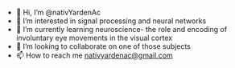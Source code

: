 - 👋 Hi, I’m @nativYardenAc
- 👀 I’m interested in signal processing and neural networks
- 🌱 I’m currently learning neuroscience- the role and encoding of involuntary eye movements in the visual cortex
- 💞️ I’m looking to collaborate on one of those subjects
- 📫 How to reach me nativyardenac@gmail.com

<!---
nativYardenAc/nativYardenAc is a ✨ special ✨ repository because its `README.md` (this file) appears on your GitHub profile.
You can click the Preview link to take a look at your changes.
--->
